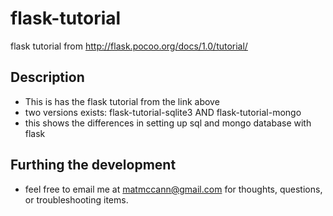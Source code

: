 # flask-tutorial
flask tutorial from http://flask.pocoo.org/docs/1.0/tutorial/

## Description
- This is has the flask tutorial from the link above
- two versions exists: flask-tutorial-sqlite3 AND flask-tutorial-mongo
- this shows the differences in setting up sql and mongo database with flask

## Furthing the development
- feel free to email me at matmccann@gmail.com for thoughts, questions, or troubleshooting items.
